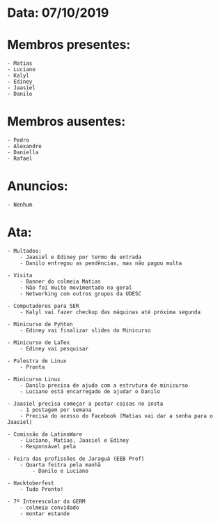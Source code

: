 # Data: 07/10/2019

# Membros presentes:
	- Matias
	- Luciano
	- Kalyl
	- Ediney
	- Jaasiel
	- Danilo

# Membros ausentes:
	- Pedro
	- Alexandre
	- Daniella	
	- Rafael

# Anuncios:
	- Nenhum

# Ata:

	- Multados:
		- Jaasiel e Ediney por termo de entrada
		- Danilo entregou as pendências, mas não pagou multa
	
	- Visita
		- Banner do colmeia Matias
		- Não foi muito movimentado no geral
		- Networking com outros grupos da UDESC
	
	- Computadores para SER
		- Kalyl vai fazer checkup das máquinas até próxima segunda

	- Minicurso de Pyhton
		- Ediney vai finalizar slides do Minicurso

	- Minicurso de LaTex
		- Ediney vai pesquisar 

	- Palestra de Linux
		- Pronta

	- Minicurso Linux
		- Danilo precisa de ajuda com a estrutura de minicurso
		- Luciano está encarregado de ajudar o Danilo
	
	- Jaasiel precisa começar a postar coisas no insta
		- 1 postagem por semana
		- Precisa do acesso do Facebook (Matias vai dar a senha para o Jaasiel)
	
	- Comissão da LatinoWare
		- Luciano, Matias, Jaasiel e Ediney
		- Responsável pela

	- Feira das profissões de Jaraguá (EEB Prof)
		- Quarta feitra pela manhã
			- Danilo e Luciano

	- Hacktoberfest
		- Tudo Pronto!
	
	- 7º Interescolar do GERM
		- colmeia convidado
		- montar estande 